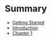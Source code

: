 # Summary

- [Getting Started](./getting-started.md)
- [Introduction](./Introduction.md)
- [Chapter 1](./chapter_1.md)
